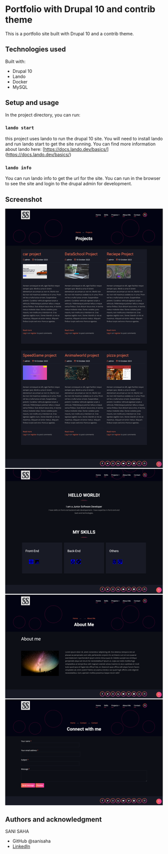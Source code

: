 # Portfolio with Drupal 10 and contrib theme

This is a portfolio site built with Drupal 10 and a contrib theme.

## Technologies used

Built with:

- Drupal 10
- Lando
- Docker
- MySQL

## Setup and usage

In the project directory, you can run:

### `lando start`

this project uses lando to run the drupal 10 site. You will need to install lando and run lando start to get the site running. You can find more information about lando here: [https://docs.lando.dev/basics/] (https://docs.lando.dev/basics/)

### `lando info`

You can run lando info to get the url for the site. You can run in the browser to see the site and login to the drupal admin for development.

## Screenshot

<img src="web/assets/screenshots/projects.png">
<img src="web/assets/screenshots/frontpage.png">
<img src="web/assets/screenshots/about.png">
<img src="web/assets/screenshots/contact.png">

## Authors and acknowledgment

SANI SAHA

- GitHub @sanisaha
- [LinkedIn](https://www.linkedin.com/in/sani-saha-28978aa4/)

